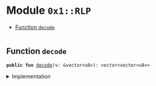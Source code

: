 
<a name="0x1_RLP"></a>

# Module `0x1::RLP`



-  [Function `decode`](#0x1_RLP_decode)


<pre><code></code></pre>



<a name="0x1_RLP_decode"></a>

## Function `decode`



<pre><code><b>public</b> <b>fun</b> <a href="RLP.md#0x1_RLP_decode">decode</a>(v: &vector&lt;u8&gt;): vector&lt;vector&lt;u8&gt;&gt;
</code></pre>



<details>
<summary>Implementation</summary>


<pre><code><b>native</b> <b>public</b> <b>fun</b> <a href="RLP.md#0x1_RLP_decode">decode</a>(v: &vector&lt;u8&gt;): vector&lt;vector&lt;u8&gt;&gt;;
</code></pre>



</details>
